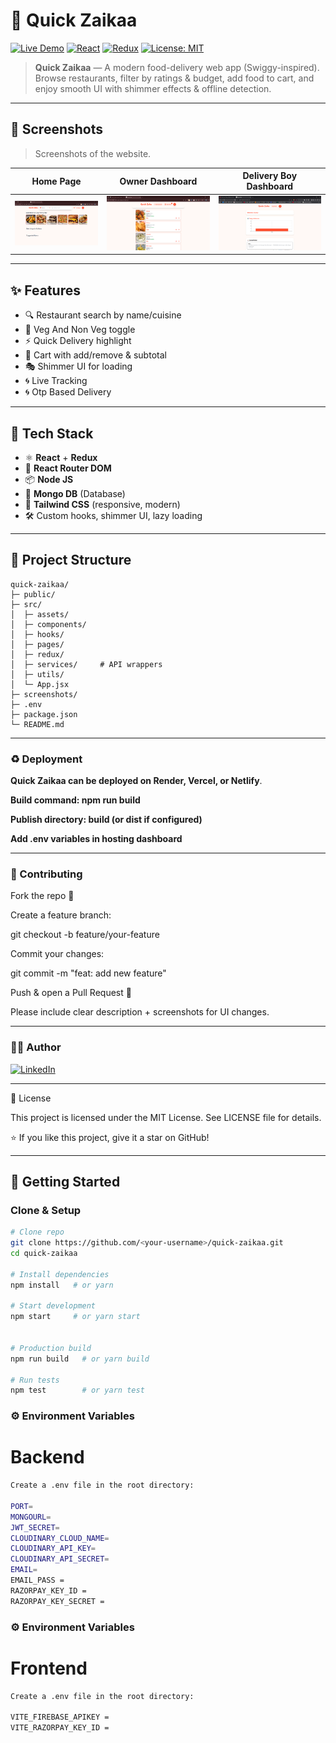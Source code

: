 # 🍴 Quick Zaikaa

[![Live Demo](https://img.shields.io/badge/Live-Demo-green?style=for-the-badge&logo=vercel)](https://quick-zaikaa.onrender.com)
[![React](https://img.shields.io/badge/Frontend-React-blue?style=for-the-badge&logo=react)](https://reactjs.org/)
[![Redux](https://img.shields.io/badge/State-Redux-764ABC?style=for-the-badge&logo=redux)](https://redux.js.org/)
[![License: MIT](https://img.shields.io/badge/License-MIT-yellow?style=for-the-badge)](./LICENSE)

> **Quick Zaikaa** — A modern food-delivery web app (Swiggy-inspired). Browse restaurants, filter by ratings & budget, add food to cart, and enjoy smooth UI with shimmer effects & offline detection.  

---

## 📸 Screenshots

> Screenshots of the website.

| Home Page | Owner Dashboard | Delivery Boy Dashboard |
|-----------|-----------------|------|
| ![Home](https://github.com/sourav842741/Quick-Zaikaa/blob/ab962b13307995743c08f6a4c97a3b7f1f64c0db/Screenshot%202025-09-15%20181501.png) | ![Owner Dashboard](https://github.com/sourav842741/Quick-Zaikaa/blob/5e3f0d6dc0ea862013910e0069707d7f12d5b4c8/Screenshot%202025-09-15%20181423.png) | ![Delivery Boy Dashboard](https://github.com/sourav842741/Quick-Zaikaa/blob/78719f8d107767a62ace8e9571d23b61f136df0b/Screenshot%202025-09-15%20181556.png) |

---

## ✨ Features

- 🔍 Restaurant search by name/cuisine  
- 🌱 Veg And Non Veg toggle  
- ⚡ Quick Delivery highlight  
- 🛒 Cart with add/remove & subtotal  
- 🎭 Shimmer UI for loading   
- 🌀 Live Tracking  
- 🌀 Otp Based Delivery

---

## 🧰 Tech Stack

- ⚛️ **React** + **Redux**  
- 🔀 **React Router DOM**  
- 📦 **Node JS**  
- 🧪 **Mongo DB** (Database)  
- 🎨 **Tailwind CSS** (responsive, modern)  
- 🛠 Custom hooks, shimmer UI, lazy loading  

---

## 📂 Project Structure
```base 
quick-zaikaa/
├─ public/
├─ src/
│  ├─ assets/
│  ├─ components/
│  ├─ hooks/
│  ├─ pages/
│  ├─ redux/
│  ├─ services/     # API wrappers
│  ├─ utils/
│  └─ App.jsx
├─ screenshots/
├─ .env
├─ package.json
└─ README.md
```
---

### ♻️ Deployment

**Quick Zaikaa can be deployed on Render, Vercel, or Netlify**.

**Build command: npm run build**

**Publish directory: build (or dist if configured)**

**Add .env variables in hosting dashboard**

---



### 🤝 Contributing

Fork the repo 🍴

Create a feature branch:

git checkout -b feature/your-feature


Commit your changes:

git commit -m "feat: add new feature"


Push & open a Pull Request 🚀

Please include clear description + screenshots for UI changes.

---

### 👨‍💻 Author

[![LinkedIn](https://img.shields.io/badge/LinkedIn-Profile-blue?style=for-the-badge&logo=linkedin)](https://www.linkedin.com/in/sourav-kumar-01250b30b/)


---

📜 License

This project is licensed under the MIT License.
See LICENSE
 file for details.

⭐ If you like this project, give it a star on GitHub!

---


## 🚀 Getting Started

### Clone & Setup
```bash
# Clone repo
git clone https://github.com/<your-username>/quick-zaikaa.git
cd quick-zaikaa

# Install dependencies
npm install   # or yarn

# Start development
npm start     # or yarn start


# Production build
npm run build   # or yarn build

# Run tests
npm test        # or yarn test

```

### ⚙️ Environment Variables
# Backend
```bash
Create a .env file in the root directory:

PORT=
MONGOURL=
JWT_SECRET=
CLOUDINARY_CLOUD_NAME=
CLOUDINARY_API_KEY=
CLOUDINARY_API_SECRET=
EMAIL=
EMAIL_PASS =
RAZORPAY_KEY_ID =
RAZORPAY_KEY_SECRET =
```
### ⚙️ Environment Variables
# Frontend
```bash
Create a .env file in the root directory:

VITE_FIREBASE_APIKEY = 
VITE_RAZORPAY_KEY_ID = 


